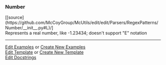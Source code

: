 ### <a id="McUtils.Parsers.RegexPatterns.Number">Number</a> 
<div class="docs-source-link" markdown="1">
[[source](https://github.com/McCoyGroup/McUtils/edit/edit/Parsers/RegexPatterns/Number/__init__.py#L)/]
</div>
Represents a real number, like -1.23434; doesn't support "E" notation



___

[Edit Examples](https://github.com/McCoyGroup/McUtils/edit/edit/ci/examples/McUtils/Parsers/RegexPatterns/Number.md) or 
[Create New Examples](https://github.com/McCoyGroup/McUtils/new/edit/?filename=ci/examples/McUtils/Parsers/RegexPatterns/Number.md) <br/>
[Edit Template](https://github.com/McCoyGroup/McUtils/edit/edit/ci/docs/McUtils/Parsers/RegexPatterns/Number.md) or 
[Create New Template](https://github.com/McCoyGroup/McUtils/new/edit/?filename=ci/docs/templates/McUtils/Parsers/RegexPatterns/Number.md) <br/>
[Edit Docstrings](https://github.com/McCoyGroup/McUtils/edit/edit/Parsers/RegexPatterns/Number/__init__.py#L?message=Update%20Docs)

